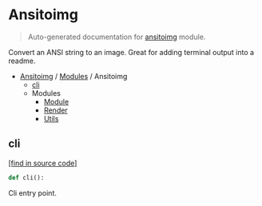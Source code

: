 # Ansitoimg

> Auto-generated documentation for [ansitoimg](../../../ansitoimg/__init__.py) module.

Convert an ANSI string to an image. Great for adding terminal output into a readme.

- [Ansitoimg](../README.md#ansitoimg-index) / [Modules](../MODULES.md#ansitoimg-modules) / Ansitoimg
    - [cli](#cli)
    - Modules
        - [Module](module.md#module)
        - [Render](render.md#render)
        - [Utils](utils.md#utils)

## cli

[[find in source code]](../../../ansitoimg/__init__.py#L25)

```python
def cli():
```

Cli entry point.
